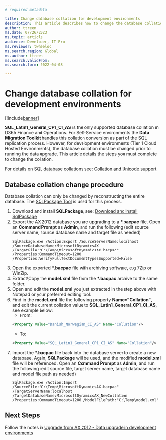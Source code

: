 ```yaml
---
# required metadata

title: Change database collation for development environments
description: This article describes how to change the database collation for development environments
author: ttreen 
ms.date: 07/26/2023
ms.topic: article
audience: Developer, IT Pro
ms.reviewer: twheeloc
ms.search.region: Global
ms.author: ttreen
ms.search.validFrom: 
ms.search.form: 2022-04-08

---
```


# Change database collation for development environments

[!include[banner](../includes/banner.md)]

**SQL_Latin1_General_CP1_CI_AS** is the only supported database collation in D365 Finance and Operations. For Self-Service environments the **Data Migration Toolkit** handles this collation conversion as part of the SQL replication process. However, for development environments (Tier 1 Cloud Hosted Environments), the database collation must be changed prior to running the data upgrade. This article details the steps you must complete to change the collation.

For details on SQL database collations see: [Collation and Unicode support](https://learn.microsoft.com/en-us/sql/relational-databases/collations/collation-and-unicode-support?view=sql-server-ver16)

## Database collation change procedure
Database collation can only be changed by reconstructing the entire database. The [SQLPackage Tool](https://learn.microsoft.com/en-us/sql/tools/sqlpackage/sqlpackage?view=sql-server-ver16) is used for this process.
1. Download and install **SQLPackage**, see: [Download and install SqlPackage](https://learn.microsoft.com/en-us/sql/tools/sqlpackage/sqlpackage-download?view=sql-server-ver16)
2. Export the AX 2012 database you are upgrading to a **\*.bacpac** file. Open an **Command Prompt** as **Admin**, and run the following (edit source server name, source database name and target file as needed)
   ```
   SqlPackage.exe /Action:Export /SourceServerName:localhost /SourceDatabaseName:MicrosoftDynamicsAX /TargetFile:"C:\Temp\MicrosoftDynamicsAX.bacpac" /Properties:CommandTimeout=1200 /Properties:VerifyFullTextDocumentTypesSupported=False
   ```
3. Open the exported **\*.bacpac** file with archiving software, e.g 7Zip or WinZip.
4. Extract\Copy the **model.xml** file from the **\*.bacpac** archive to the same folder.
5. Open and edit the **model.xml** you just extracted in the step above with Notepad or your preferred editing tool.
6. Find in the **model.xml** file the following property **Name=\"Collation"**, and edit the current collation value to **SQL_Latin1_General_CP1_CI_AS**, see example below:
    - From:
   ```XML
   <Property Value="Danish_Norwegian_CI_AS" Name="Collation"/>
   ```
    - To:
   ```XML
   <Property Value="SQL_Latin1_General_CP1_CI_AS" Name="Collation"/>
   ```
7. Import the **\*.bacpac** file back into the database server to create a new database.  Again, **SQLPackage** will be used, and the modified **model.xml** file will be referenced. Open an **Command Prompt** as **Admin**, and run the following (edit source file, target server name, target database name and model file path as needed)
   ```
   SqlPackage.exe /Action:Import /SourceFile:"C:\Temp\MicrosoftDynamicsAX.bacpac" /TargetServerName:localhost /TargetDatabaseName:MicrosoftDynamicsAX_NewCollation /Properties:CommandTimeout=1200 /ModelFilePath:"C:\Temp\model.xml"
   ```

## Next Steps
Follow the notes in [Upgrade from AX 2012 - Data upgrade in development environments](data-upgrade-2012.md)
